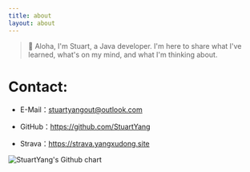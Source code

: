 ```yaml
---
title: about
layout: about
---
```


> 👋 Aloha, I'm Stuart, a Java developer. I'm here to share what I've learned, what's on my mind, and what I'm thinking about.

# Contact:

- E-Mail：stuartyangout@outlook.com

- GitHub：https://github.com/StuartYang

- Strava：https://strava.yangxudong.site

<img alt="StuartYang's Github chart" class="mx-auto block " data-testid="image-card-populated" src="https://ghchart.rshah.org/StuartYang">





